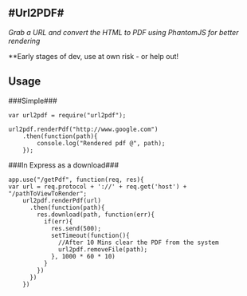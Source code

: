 #Url2PDF#
---
*Grab a URL and convert the HTML to PDF using PhantomJS for better rendering*

**Early stages of dev, use at own risk - or help out!

## Usage ##

###Simple###

    var url2pdf = require("url2pdf");
    
    url2pdf.renderPdf("http://www.google.com")
    	.then(function(path){
	    	console.log("Rendered pdf @", path);
    	});

###In Express as a download###

    app.use("/getPdf", function(req, res){
    var url = req.protocol + '://' + req.get('host') + "/pathToViewToRender";
        url2pdf.renderPdf(url)
          .then(function(path){
            res.download(path, function(err){
              if(err){
                res.send(500);
                setTimeout(function(){
	              //After 10 Mins clear the PDF from the system
                  url2pdf.removeFile(path);
                }, 1000 * 60 * 10)
              }
            })
          })
        })
